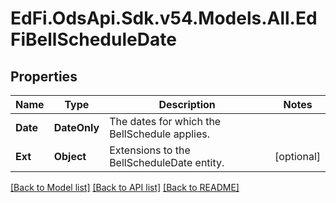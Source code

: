 # EdFi.OdsApi.Sdk.v54.Models.All.EdFiBellScheduleDate

## Properties

Name | Type | Description | Notes
------------ | ------------- | ------------- | -------------
**Date** | **DateOnly** | The dates for which the BellSchedule applies. | 
**Ext** | **Object** | Extensions to the BellScheduleDate entity. | [optional] 

[[Back to Model list]](../README.md#documentation-for-models) [[Back to API list]](../README.md#documentation-for-api-endpoints) [[Back to README]](../README.md)

